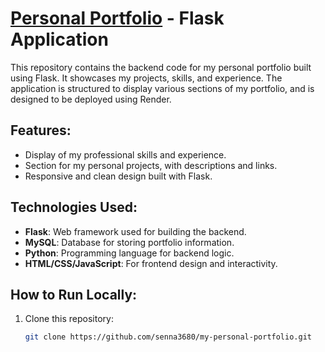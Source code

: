 # [Personal Portfolio](https://portfolio-b7v1.onrender.com/) - Flask Application

This repository contains the backend code for my personal portfolio built using Flask. It showcases my projects, skills, and experience. The application is structured to display various sections of my portfolio, and is designed to be deployed using Render.

## Features:
- Display of my professional skills and experience.
- Section for my personal projects, with descriptions and links.
- Responsive and clean design built with Flask.

## Technologies Used:
- **Flask**: Web framework used for building the backend.
- **MySQL**: Database for storing portfolio information.
- **Python**: Programming language for backend logic.
- **HTML/CSS/JavaScript**: For frontend design and interactivity.

## How to Run Locally:
1. Clone this repository:
   ```bash
   git clone https://github.com/senna3680/my-personal-portfolio.git
